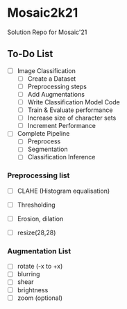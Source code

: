 # Mosaic2k21
Solution Repo for Mosaic'21

## To-Do List
- [ ] Image Classification
  - [ ] Create a Dataset
  - [ ] Preprocessing steps
  - [ ] Add Augmentations
  - [ ] Write Classification Model Code
  - [ ] Train & Evaluate performance
  - [ ] Increase size of character sets
  - [ ] Increment Performance

- [ ] Complete Pipeline
  - [ ] Preprocess
  - [ ] Segmentation
  - [ ] Classification Inference 

### Preprocessing list
- [ ] CLAHE (Histogram equalisation)
- [ ] Thresholding
- [ ] Erosion, dilation
- [ ] resize(28,28)


### Augmentation List
- [ ] rotate (-x to +x)
- [ ] blurring
- [ ] shear
- [ ] brightness
- [ ] zoom (optional)
